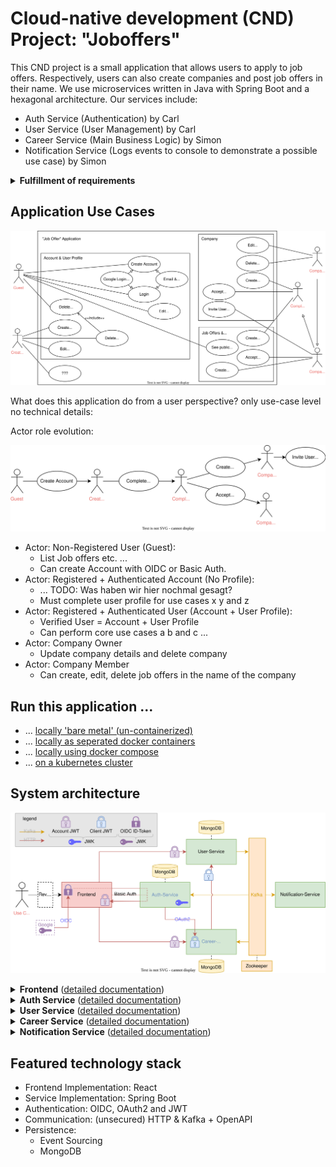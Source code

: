 # Cloud-native development (CND) Project: "Joboffers"

This CND project is a small application that allows users to apply to job offers.
Respectively, users can also create companies and post job offers in their name.
We use microservices written in Java with Spring Boot and a hexagonal architecture.
Our services include:
- Auth Service (Authentication) by Carl
- User Service (User Management) by Carl
- Career Service (Main Business Logic) by Simon
- Notification Service (Logs events to console to demonstrate a possible use case) by Simon


<details xmlns="http://www.w3.org/1999/html">
<summary><b>Fulfillment of requirements</b></summary>

- [x] Das Anwendungsbeispiel muss je Team-Mitglied mindestens aus zwei Diensten bestehen und Daten erfassen, ein Dienst sollte Anfragen über HTTP entgegen nehmen.
  - We have four microservices, which all store their data in a database and are connected over http (except notification service) and events
- [x] Realisieren Sie je Team-Mitglied mindestens einen Dienst unter Verwendung eines modernen Architekturansatzes.
  - All our services use a hexagonal architecture
- [x] Ergänzen Sie ein kleines Frontend, welches die realisierte Backend-Funktionalität nutzt.
  - We created a frontend in react to use our application in a "real world" scenario
- [x] Ergänzen Sie für die Dienste einfache Unit-Tests, die den jeweiligen Dienst überprüfen, eine vollständige Test-Abdeckung ist nicht notwendig.
  - We created some unit test cases
- [x] Dokumentieren Sie kurz, was nötig ist, um die Dienste in einer VM zu installieren und zu starten.
  - Documented below
- [x] Erstellen Sie Dockerfiles, welches je einen Dienst zur Ausführung bringt und Dokumentieren Sie, wie diese Dienste installiert und gestartet werden.
  - Documented below
- [x] Erstellen Sie ein Docker-Compose-File, welche alle Dienste konfiguriert und Dokumentieren Sie, wie diese Datei genutzt wird, ergänzen Sie einen Load-Balancer (z.B. nginx) um Anfragen zu verteilen. Achten Sie auf die Konfiguration Ihrer Volumes.
  - Documented below
- [x] Erstellen Sie Kubernetes-Manifeste, welche Ihre Dienste konfiguriert.
  - Documented below
- [x] Automatisieren Sie den Bauprozess (die Bereitstellung ist nicht zwingend erforderlich) in einer wählbaren Umgebung, verwenden Sie hierfür z.B. das GitLab und verfügbare GitLab-CI.
  - We use Github Actions to build our applications, see `.github/workflows`
- [x] Skizzieren Sie die realisierte finale Service-Architektur und die innere Architektur eines Dienstes.
  - See `.documentation` folder


</details>

## Application Use Cases

![Use Cases](./.documentation/figures/use-cases.svg)

What does this application do from a user perspective? only use-case level no technical details:

Actor role evolution:

![Actor role evolution](./.documentation/figures/actor-role-evolution.svg)

- Actor: Non-Registered User (Guest):
  - List Job offers etc. ...
  - Can create Account with OIDC or Basic Auth.
- Actor: Registered + Authenticated Account (No Profile):
  - ... TODO: Was haben wir hier nochmal gesagt?
  - Must complete user profile for use cases x y and z
- Actor: Registered + Authenticated User (Account + User Profile):
  - Verified User = Account + User Profile
  - Can perform core use cases a b and c ...
- Actor: Company Owner
  - Update company details and delete company
- Actor: Company Member
  - Can create, edit, delete job offers in the name of the company

## Run this application ...
- ... [locally 'bare metal' (un-containerized)](.documentation/bare-metal.md)
- ... [locally as seperated docker containers](.documentation/docker-seperated.md)
- ... [locally using docker compose](.documentation/docker-compose.md)
- ... [on a kubernetes cluster](.documentation/kubernetes-helm.md)

## System architecture

![System Architecture](./.documentation/figures/system-architecture.svg)

<details xmlns="http://www.w3.org/1999/html">
<summary><b>Frontend</b> (<a href=".documentation/frontend.md">detailed documentation</a>)
  </summary>
  
  - Uses the provided REST Api of the services to implement the use cases in a GUI
  - Handles OIDC Authentication 
</details>

<details xmlns="http://www.w3.org/1999/html">
  <summary><b>Auth Service</b> (<a href=".documentation/auth-service.md">detailed documentation</a>)</summary>
  
  - Implements external and internal authentication and authorization across the application using JWT
  - Synchronizes accounts with user profiles by processing asynchronous User Service events.
</details>

<details xmlns="http://www.w3.org/1999/html">
  <summary><b>User Service</b> (<a href=".documentation/user-service.md">detailed documentation</a>)</summary>
  
  - Responsible for consistent lifecycle of user profiles and companies.
  - Ensures consistency between accounts and user profiles and account by acting as an asynchronous ordering party for the Auth Service.
</details>

<details xmlns="http://www.w3.org/1999/html">
  <summary><b>Career Service</b> (<a href=".documentation/career-service.md">detailed documentation</a>)</summary>
   
  - Contains main business logic to create, edit and delete job offers / job applications
  - Has integration with the user-service over REST Api and Kafka events
  - Uses CQRS and Event-sourcing
</details>

<details xmlns="http://www.w3.org/1999/html">
  <summary><b>Notification Service</b> (<a href=".documentation/notification-service.md">detailed documentation</a>)</summary>

  - Small microservice that listens to events sent to the kafka event bus and prints information out to the console
</details>

## Featured technology  stack

- Frontend Implementation: React
- Service Implementation: Spring Boot
- Authentication: OIDC, OAuth2 and JWT
- Communication: (unsecured) HTTP & Kafka + OpenAPI
- Persistence: 
  - Event Sourcing
  - MongoDB


